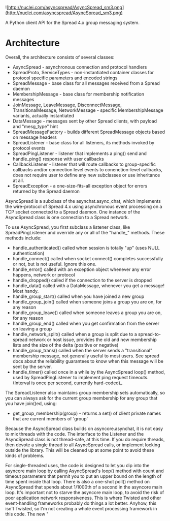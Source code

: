 ![http://nuclei.com/asyncspread/AsyncSpread_sm3.png](http://nuclei.com/asyncspread/AsyncSpread_sm3.png)

A Python client API for the Spread 4.x group messaging system.

# Architecture #

Overall, the architecture consists of several classes:
  * AsyncSpread - asynchronous connection and protocol handlers
  * SpreadProto, ServiceTypes - non-instantiated container classes for protocol specific parameters and encoded strings
  * SpreadMessage - base class for all messages received from a Spread daemon
  * MembershipMessage - base class for membership notification messages
  * JoinMessage, LeaveMessage, DisconnectMessage, TransitionalMessage, NetworkMessage - specific MembershipMessage variants, actually instantiated
  * DataMessage - messages sent by other Spread clients, with payload and "mesg\_type" hint
  * SpreadMessageFactory - builds different SpreadMessage objects based on message headers
  * SpreadListener - base class for all listeners, its methods invoked by protocol events
  * SpreadPingListener - listener that implements a ping() send and handle\_ping() response with user callbacks
  * CallbackListener - listener that will route callbacks to group-specific callbacks and/or connection level events to conenction-level callbacks, does not require user to define any new subclasses or use inheritance at all.
  * SpreadException - a one-size-fits-all exception object for errors returned by the Spread daemon


AsyncSpread is a subclass of the asynchat.async\_chat, which implements the wire-protocol of Spread 4.x using asynchronous event processing on a TCP socket connected to a Spread daemon.  One instance of the AsyncSpread class is one connection to a Spread network.

To use AsyncSpread, you first subclass a listener class, like SpreadPingListener and override any or all of the "handle_" methods.  These methods include:
  * handle\_authenticated() called when session is totally "up" (uses NULL authentication)
  * handle\_connect() called when socket connect() completes successfully or not, but is not useful. Ignore this one.
  * handle\_error() called with an exception object whenever any error happens, network or protocol
  * handle\_dropped() called if the connection to the server is dropped
  * handle\_data() called with a DataMessage, whenever you get a message!  Most handy.
  * handle\_group\_start() called when you have joined a new group
  * handle\_group\_join() called when someone joins a group you are on, for any reason
  * handle\_group\_leave() called when someone leaves a group you are on, for any reason
  * handle\_group\_end() called when you get confirmation from the server on leaving a group
  * handle\_network\_split() called when a group is split due to a spread-to-spread network or host issue, provides the old and new membership lists and the size of the delta (positive or negative)
  * handle\_group\_trans() called when the server sends a "transitional" membership message, not generally useful to most users. See spread docs about the reliability guarantees to know when this message will be sent by the server.
  * handle\_timer() called once in a while by the AsyncSpread loop() method, used by SpreadPingListener to implement ping request timeouts.  (Interval is once per second, currently hard-coded)_

The SpreadListener also maintains group membership sets automatically, so you can always ask for the current group membership for any group that you have join()ed, using:
  * get\_group\_membership(group) - returns a set() of client private names that are current members of 'group'

Because the AsyncSpread class builds on asyncore.asynchat, it is not easy to mix threads with the code.  The interface to the Listener and the AsyncSpread class is not thread-safe, at this time.  If you do require threads, then devote a single thread to all AsyncSpread calls, or implement locking outside the library.  This will be cleaned up at some point to avoid these kinds of problems.

For single-threaded uses, the code is designed to let you dip into the asyncore main loop by calling AsyncSpread's loop() method with count and timeout parameters that permit you to put an upper bound on the length of time spent inside that loop.  There is also a one-shot poll() method on AsyncSpread that spends about 1/1000th of a second in the asyncore main loop.  It's important not to starve the asyncore main loop, to avoid the risk of poor application network responsiveness.  This is where Twisted and other event-handling frameworks probably do things a lot better.  Anyhow, this isn't Twisted, so I'm not creating a whole event processing framework in this code.  The new "
